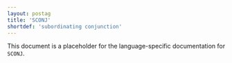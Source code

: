 ```yaml
---
layout: postag
title: 'SCONJ'
shortdef: 'subordinating conjunction'
---
```


This document is a placeholder for the language-specific documentation
for `SCONJ`.
